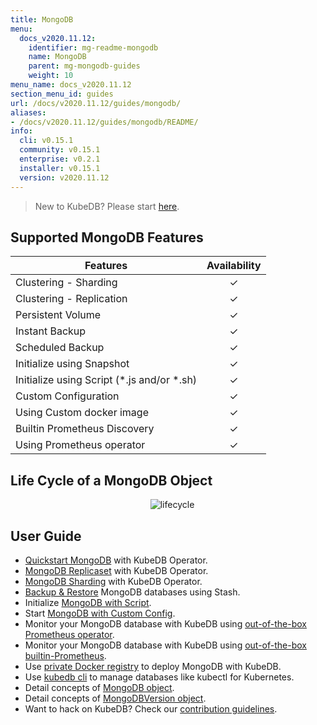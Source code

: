```yaml
---
title: MongoDB
menu:
  docs_v2020.11.12:
    identifier: mg-readme-mongodb
    name: MongoDB
    parent: mg-mongodb-guides
    weight: 10
menu_name: docs_v2020.11.12
section_menu_id: guides
url: /docs/v2020.11.12/guides/mongodb/
aliases:
- /docs/v2020.11.12/guides/mongodb/README/
info:
  cli: v0.15.1
  community: v0.15.1
  enterprise: v0.2.1
  installer: v0.15.1
  version: v2020.11.12
---
```


> New to KubeDB? Please start [here](/docs/v2020.11.12/README).

## Supported MongoDB Features

| Features                                     | Availability |
| -------------------------------------------- | :----------: |
| Clustering - Sharding                        |   &#10003;   |
| Clustering - Replication                     |   &#10003;   |
| Persistent Volume                            |   &#10003;   |
| Instant Backup                               |   &#10003;   |
| Scheduled Backup                             |   &#10003;   |
| Initialize using Snapshot                    |   &#10003;   |
| Initialize using Script (\*.js and/or \*.sh) |   &#10003;   |
| Custom Configuration                         |   &#10003;   |
| Using Custom docker image                    |   &#10003;   |
| Builtin Prometheus Discovery                 |   &#10003;   |
| Using Prometheus operator                    |   &#10003;   |

## Life Cycle of a MongoDB Object

<p align="center">
  <img alt="lifecycle"  src="/docs/v2020.11.12/images/mongodb/mgo-lifecycle.png">
</p>

## User Guide

- [Quickstart MongoDB](/docs/v2020.11.12/guides/mongodb/quickstart/quickstart) with KubeDB Operator.
- [MongoDB Replicaset](/docs/v2020.11.12/guides/mongodb/clustering/replicaset) with KubeDB Operator.
- [MongoDB Sharding](/docs/v2020.11.12/guides/mongodb/clustering/sharding) with KubeDB Operator.
- [Backup & Restore](/docs/v2020.11.12/guides/mongodb/backup/stash) MongoDB databases using Stash.
- Initialize [MongoDB with Script](/docs/v2020.11.12/guides/mongodb/initialization/using-script).
- Start [MongoDB with Custom Config](/docs/v2020.11.12/guides/mongodb/configuration/using-config-file).
- Monitor your MongoDB database with KubeDB using [out-of-the-box Prometheus operator](/docs/v2020.11.12/guides/mongodb/monitoring/using-prometheus-operator).
- Monitor your MongoDB database with KubeDB using [out-of-the-box builtin-Prometheus](/docs/v2020.11.12/guides/mongodb/monitoring/using-builtin-prometheus).
- Use [private Docker registry](/docs/v2020.11.12/guides/mongodb/private-registry/using-private-registry) to deploy MongoDB with KubeDB.
- Use [kubedb cli](/docs/v2020.11.12/guides/mongodb/cli/cli) to manage databases like kubectl for Kubernetes.
- Detail concepts of [MongoDB object](/docs/v2020.11.12/guides/mongodb/concepts/mongodb).
- Detail concepts of [MongoDBVersion object](/docs/v2020.11.12/guides/mongodb/concepts/catalog).
- Want to hack on KubeDB? Check our [contribution guidelines](/docs/v2020.11.12/CONTRIBUTING).
